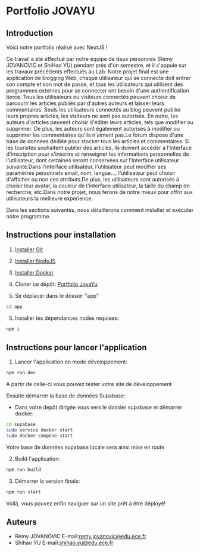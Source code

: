 # Portfolio JOVAYU

## Introduction

Voici notre portfolio réalisé avec NextJS !

Ce travail a été effectué par notre équipe de deux personnes (Rémy JOVANOVIC et ShiHao YU) pendant près d'un semestre, et il s'appuie sur les travaux précédents effectués au Lab. 
Notre projet final est une application de blogging Web, chaque utilisateur qui se connecte doit entrer son compte et son mot de passe, et tous les utilisateurs qui utilisent des programmes externes pour se connecter ont besoin d'une authentification tierce. Tous les utilisateurs ou visiteurs connectés peuvent choisir de parcourir les articles publiés par d'autres auteurs et laisser leurs commentaires.
Seuls les utilisateurs connectés au blog peuvent publier leurs propres articles, les visiteurs ne sont pas autorisés. En outre, les auteurs d'articles peuvent choisir d'éditer leurs articles, tels que modifier ou supprimer. De plus, les auteurs sont également autorisés à modifier ou supprimer les commentaires qu'ils n'aiment pas.Le forum dispose d'une base de données dédiée pour stocker tous les articles et commentaires.
Si les touristes souhaitent publier des articles, ils doivent accéder à l'interface d'inscription pour s'inscrire et renseigner les informations personnelles de l'utilisateur, dont certaines seront conservées sur l'interface utilisateur suivante.Dans l'interface utilisateur, l'utilisateur peut modifier ses paramètres personnels email, nom, langue..., l'utilisateur peut choisir d'afficher ou non ces attributs.De plus, les utilisateurs sont autorisés à choisir leur avatar, la couleur de l'interface utilisateur, la taille du champ de recherche, etc.Dans notre projet, nous ferons de notre mieux pour offrir aux utilisateurs la meilleure expérience.

Dans les sections suivantes, nous détaillerons comment installer et exécuter notre programme.

## Instructions pour installation

1. [Installer Git](https://git-scm.com/downloads)

2. [Installer NodeJS](https://nodejs.org/en/download/)

3. [Installer Docker](https://docs.docker.com/engine/install/)

4. Cloner ce dépôt: [Portfolio JovaYu](https://github.com/aym00n-djrak/ece-webapp-jovayu)

5. Se deplacer dans le dossier "app"

```bash
cd app
```

5. Installer les dépendances nodes requises: 

```bash
npm i
```

## Instructions pour lancer l'application

1. Lancer l'application en mode développement:

```bash
npm run dev
```

A partir de celle-ci vous pouvez tester votre site de développement

Ensuite démarrer la base de données Supabase:

- Dans votre depôt dirigée vous vers le dossier supabase et démarrer docker:

```bash
cd supabase
sudo service docker start
sudo docker-compose start
```

Votre base de données supabase locale sera ainsi mise en route

2. Build l'application:

```bash
npm run build
```

3. Démarrer la version finale:

```bash
npm run start
```

Voilà, vous pouvez enfin naviguer sur un site prêt à être déployé!

## Auteurs

- Rémy JOVANOVIC E-mail:remy.jovanovic@edu.ece.fr
- Shihao YU E-mail:shihao.yu@edu.ece.fr

